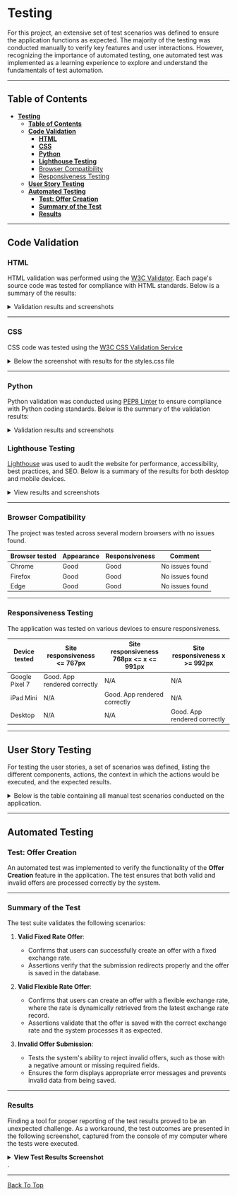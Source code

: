 # **Testing**

For this project, an extensive set of test scenarios was defined to ensure the application functions as expected. The majority of the testing was conducted manually to verify key features and user interactions. However, recognizing the importance of automated testing, one automated test was implemented as a learning experience to explore and understand the fundamentals of test automation.

---

## **Table of Contents**

- [**Testing**](#testing)
  - [**Table of Contents**](#table-of-contents)
  - [**Code Validation**](#code-validation)
    - [**HTML**](#html)
    - [**CSS**](#css)
    - [**Python**](#python)
    - [**Lighthouse Testing**](#lighthouse-testing)
    - [Browser Compatibility](#browser-compatibility)
    - [Responsiveness Testing](#responsiveness-testing)
  - [**User Story Testing**](#user-story-testing)
  - [**Automated Testing**](#automated-testing)
    - [**Test: Offer Creation**](#test-offer-creation)
    - [**Summary of the Test**](#summary-of-the-test)
    - [**Results**](#results)

---

## **Code Validation**

### **HTML**
HTML validation was performed using the [W3C Validator](https://validator.w3.org/). Each page's source code was tested for compliance with HTML standards. Below is a summary of the results:

<details>
<summary>Validation results and screenshots</summary>

| Component                  | Result  | Comment                  | Screenshot                                                                                      |
|----------------------------|---------|--------------------------|------------------------------------------------------------------------------------------------|
| Create Offer               | Failed  |                          | ![Screenshot](readme-docs/testing/code_validation/html/create_offer_w3c_failed.png)           |
| Create Offer               | Passed  | Passed after corrections | ![Screenshot](readme-docs/testing/code_validation/html/create_offer_w3c_passed.png)           |
| Dashboard                  | Failed  |                          | ![Screenshot](readme-docs/testing/code_validation/html/dashboard_w3c_failed.png)              |
| Dashboard                  | Passed  | Passed after corrections | ![Screenshot](readme-docs/testing/code_validation/html/dashboard_w3c_passed.png)              |
| Edit Bid                   | Passed  |                          | ![Screenshot](readme-docs/testing/code_validation/html/edit_bid_w3c_passed.png)               |
| Edit Offer                 | Passed  |                          | ![Screenshot](readme-docs/testing/code_validation/html/edit_offer_w3c_passed.png)             |
| Log In                     | Failed  |                          | ![Screenshot](readme-docs/testing/code_validation/html/log_in_w3c_failed.png)                 |
| Log In                     | Passed  | Passed after corrections | ![Screenshot](readme-docs/testing/code_validation/html/log_in_w3c_passed.png)                 |
| Offer                      | Failed  |                          | ![Screenshot](readme-docs/testing/code_validation/html/offer_w3c_failed.png)                  |
| Offer                      | Passed  | Passed after corrections | ![Screenshot](readme-docs/testing/code_validation/html/offer_w3c_passed.png)                  |
| Place Bid                  | Passed  |                          | ![Screenshot](readme-docs/testing/code_validation/html/place_bid_w3c_passed.png)              |
| Reset Done                 | Passed  |                          | ![Screenshot](readme-docs/testing/code_validation/html/reset_done_w3c_passed.png)             |
| Reset Password             | Passed  |                          | ![Screenshot](readme-docs/testing/code_validation/html/reset_password_w3c_passed.png)         |
| Set New Password By Reset  | Failed  |                          | ![Screenshot](readme-docs/testing/code_validation/html/set_new_password_by_reset_w3c_failed.png) |
| Set New Password By Reset  | Passed  | Passed after corrections | ![Screenshot](readme-docs/testing/code_validation/html/set_new_password_by_reset_w3c_passed.png) |
| Sign Up                    | Failed  |                          | ![Screenshot](readme-docs/testing/code_validation/html/sign_up_w3c_failed.png)                |
| Sign Up                    | Passed  | Passed after corrections | ![Screenshot](readme-docs/testing/code_validation/html/sign_up_w3c_passed.png)                |
| View Bids_Offer            | Passed  |                          | ![Screenshot](readme-docs/testing/code_validation/html/view_bids_offer_w3c_passed.png)        |

</details>

---

### **CSS**

CSS code was tested using the [W3C CSS Validation Service](https://jigsaw.w3.org/css-validator/) 

<details>

<summary>Below the screenshot with results for the styles.css file</summary>



![No Error Found](readme-docs/testing/code_validation/css/style_css_w3ccss_test_passed.PNG)

</details>



---

### **Python**
Python validation was conducted using [PEP8 Linter](https://pep8ci.herokuapp.com/) to ensure compliance with Python coding standards. Below is the summary of the validation results:

<details>
<summary>Validation results and screenshots</summary>

| APP | Component        | Result    | Screenshot                                                                                     |
|---------------|------------------|-----------|-----------------------------------------------------------------------------------------------|
| offer         | test             | No errors | ![Screenshot](readme-docs/testing/code_validation/python/offer_automated_test_py_pep8ci_test.png)  |
| core          | admin            | No errors | ![Screenshot](readme-docs/testing/code_validation/python/core_admin_py_pep8ci_test.png)       |
| core          | app              | No errors | ![Screenshot](readme-docs/testing/code_validation/python/core_app_py_pep8ci_test.png)         |
| core          | models           | No errors | ![Screenshot](readme-docs/testing/code_validation/python/core_models_py_pep8ci_test.png)      |
| core          | urls             | No errors | ![Screenshot](readme-docs/testing/code_validation/python/core_urls_py_pep8ci_test.png)        |
| core          | views            | No errors | ![Screenshot](readme-docs/testing/code_validation/python/core_views_py_pep8ci_test.png)       |
| offer         | admin            | No errors | ![Screenshot](readme-docs/testing/code_validation/python/offer_admin_py_pep8ci_test.png)      |
| offer         | app              | No errors | ![Screenshot](readme-docs/testing/code_validation/python/offer_app_py_pep8ci_test.png)        |
| offer         | context          | No errors | ![Screenshot](readme-docs/testing/code_validation/python/offer_context_processor_py_pep8ci_test.png) |
| offer         | form             | No errors | ![Screenshot](readme-docs/testing/code_validation/python/offer_form_py_pep8ci_test.png)       |
| offer         | models           | No errors | ![Screenshot](readme-docs/testing/code_validation/python/offer_models_py_pep8ci_test.png)     |
| offer         | update           | No errors | ![Screenshot](readme-docs/testing/code_validation/python/offer_update_exchange_rate_py_pep8ci_test.png) |
| offer         | urls             | No errors | ![Screenshot](readme-docs/testing/code_validation/python/offer_urls_py_pep8ci_test.png)       |
| offer         | utils            | No errors | ![Screenshot](readme-docs/testing/code_validation/python/offer_utils_py_pep8ci_test.png)      |
| offer         | views            | No errors | ![Screenshot](readme-docs/testing/code_validation/python/offer_views_py_pep8ci_test.png)      |
| users         | admin            | No errors | ![Screenshot](readme-docs/testing/code_validation/python/users_admin_py_pep8ci_test.png)      |
| users         | app              | No errors | ![Screenshot](readme-docs/testing/code_validation/python/users_app_py_pep8ci_test.png)        |
| users         | test             | No errors | ![Screenshot](readme-docs/testing/code_validation/python/users_test_py_pep8ci_test.png)       |
| users         | views            | No errors | ![Screenshot](readme-docs/testing/code_validation/python/users_views_py_pep8ci_test.png)      |

</details>

### **Lighthouse Testing**
[Lighthouse](https://developer.chrome.com/docs/lighthouse/overview/) was used to audit the website for performance, accessibility, best practices, and SEO. Below is a summary of the results for both desktop and mobile devices.

<details>
<summary>View results and screenshots</summary>

| Component      | Device   | Screenshot                                                                                   |
|----------------|----------|---------------------------------------------------------------------------------------------|
| Create Offer   | Desktop  | ![Screenshot](readme-docs/testing/lighthouse/desktop_create_offer_lighthouse_test.png)      |
| Dashboard      | Desktop  | ![Screenshot](readme-docs/testing/lighthouse/desktop_dashboard_lighthouse_test.png)         |
| Place Bid      | Desktop  | ![Screenshot](readme-docs/testing/lighthouse/desktop_place_bid_lighthouse_test.png)         |
| View Bid       | Desktop  | ![Screenshot](readme-docs/testing/lighthouse/desktop_view_bid_lighthouse_test.png)          |
| Create Offer   | Mobile   | ![Screenshot](readme-docs/testing/lighthouse/mobile_create_offer_lighthouse_test.png)       |
| Dashboard      | Mobile   | ![Screenshot](readme-docs/testing/lighthouse/mobile_dashboard_lighthouse_test.png)          |
| Place Bid      | Mobile   | ![Screenshot](readme-docs/testing/lighthouse/mobile_place_bid_lighthouse_test.png)          |
| View Bid       | Mobile   | ![Screenshot](readme-docs/testing/lighthouse/mobile_view_bid_lighthouse_test.png)           |

</details>

---

### Browser Compatibility
The project was tested across several modern browsers with no issues found.

| Browser tested | Appearance | Responsiveness | Comment         |
| -------------- | ---------- | -------------- | --------------- |
| Chrome         | Good       | Good           | No issues found |
| Firefox        | Good       | Good           | No issues found |
| Edge           | Good       | Good           | No issues found |

---

### Responsiveness Testing
The application was tested on various devices to ensure responsiveness.

| Device tested  | Site responsiveness <= 767px                     | Site responsiveness 768px <= x <= 991px | Site responsiveness x >= 992px            |
| -------------- | ------------------------------------------------ | --------------------------------------- | ---------------------------------------- |
| Google Pixel 7 | Good. App rendered correctly                | N/A                                     | N/A                                      |
| iPad Mini      | N/A                                              | Good. App rendered correctly       | N/A                                      |
| Desktop        | N/A                                              | N/A                                     | Good. App rendered correctly        |


---

## **User Story Testing**

For testing the user stories, a set of scenarios was defined, listing the different components, actions, the context in which the actions would be executed, and the expected results. 

<details>
<summary>Below is the table containing all manual test scenarios conducted on the application.</summary>

<summary>View detailed results</summary>

| Feature               | Scenario                                                                                   | Steps                                                                                                                                                         | Expected Result                                                                                                                                                                                                                                                                                                                                                                                                      | Result  |
|-----------------------|-------------------------------------------------------------------------------------------|---------------------------------------------------------------------------------------------------------------------------------------------------------------|----------------------------------------------------------------------------------------------------------------------------------------------------------------------------------------------------------------------------------------------------------------------------------------------------------------------------------------------------------------------------------------------------------------------|---------|
| Place Bid             | User places a bid on an offer                                                             | Navigate to the offer details page, hover over an offer, click "place bid," and confirm.                                                                     | A new page opens with a message informing the user about the bid. The bid is saved successfully, and a success message "bid placed successfully" is displayed. The user is redirected to the offers page. The offer card updates with bid amount, bid status, and exchange amount. Buttons to update or delete the bid are visible when hovering over the offer.                      | Passed  |
| Place Bid             | User places a bid on an already existing bid made by the same user                        | Navigate to the offer details page, copy the URL, paste it in the browser, and confirm.                                                                      | The system displays a message that you cannot bid on an offer you have already bid on.                                                                                                                                                                                                                                                                                         | Passed  |
| Update Bid            | User edits an existing bid in "awaiting status" and is rate type flexible                 | Navigate to the dashboard, locate the bid, click "edit," update details, and confirm.                                                                       | The page updates the bid details (e.g., exchange rate and amount). Changes reflect in the bids list for the offer creator.                                                                                                                                                                                                                                                    | Passed  |
| Update Bid            | User edits an existing bid in "awaiting status" and is rate type fixed                    | Navigate to the dashboard, locate the bid, click "edit," update details, and confirm.                                                                       | A warning message informs the user that only bids for offers with a flexible exchange rate can be updated.                                                                                                                                                                                                                                                                      | Passed  |
| Update Bid            | User edits an existing bid that is not in "awaiting status"                               | Navigate to the dashboard or offer, locate the offer card.                                                                                                   | The update bid button is hidden and not visible in the UI.                                                                                                                                                                                                                                                                                                                    | Passed  |
| Update Bid            | User tries to edit a bid they don't own and is not in "awaiting status"                   | Use the edit bid link for a bid owned by another user.                                                                                                       | The system shows a 404 error, and the user cannot access the page.                                                                                                                                                                                                                                                                                                             | Passed  |
| Delete Bid            | User deletes a bid                                                                        | Navigate to the dashboard, locate the bid, click "delete," and confirm.                                                                                     | A confirmation modal appears. After confirmation, the bid is removed, and the user sees a success message: "bid deleted successfully." The bid count in the offer list is updated.                                                                                                                                                                                            | Passed  |
| Accept Bid            | Offer creator accepts a bid that is in "awaiting status"                                 | Navigate to the bids list, locate the bid, click "accept," and confirm.                                                                                     | The bid's status changes to "accepted." A success message is displayed, and a "share contact" button appears in the bid list.                                                                                                                                                                                                                                                  | Passed  |
| Share Contact         | Offer creator shares contact details after accepting a bid                               | Navigate to the bids list, locate the accepted bid, and click "share contact."                                                                              | The contact details are marked as shared, and a success message is displayed. The bidder can see the contact details on their dashboard.                                                                                                                                                                                                                                       | Passed  |
| View Contact Details  | Bidder views contact details of accepted bid                                             | Navigate to the dashboard, locate the bid, and click "view contact."                                                                                        | The bidder sees the contact details (email) of the offer creator.                                                                                                                                                                                                                                                                                                             | Passed  |
| Create Offer          | User creates a new offer                                                                 | Navigate to the offer section, click "create offer," fill in details, and confirm.                                                                          | The offer is successfully created. A success message: "offer created successfully" is displayed. The offer appears in the "My Offers" section of the dashboard, and the offer count increases.                                                                                                                                                                                 | Passed  |
| Edit Offer            | User edits an offer that has bids in "awaiting" or "rejected" status                     | Navigate to the dashboard, locate the offer, click "edit," update details, and confirm.                                                                     | The offer details are updated, and changes reflect in the offer section and dashboard.                                                                                                                                                                                                                                                                                         | Passed  |
| Edit Offer            | User edits an offer that has bids in "accepted" status                                   | Navigate to the dashboard, locate the offer, click "edit," update details, and confirm.                                                                     | The system displays an error message: "you cannot edit this offer as it has at least one accepted bid."                                                                                                                                                                                                                                                                         | Passed  |
| Delete Offer          | User deletes an offer                                                                    | Navigate to the dashboard, locate the offer, click "delete," and confirm.                                                                                   | The offer is removed from the system, and a success message "offer deleted successfully" is displayed. The dashboard and offers list are updated.                                                                                                                                                                                                                              | Passed  |
| Filters               | User filters offers based on criteria                                                    | Navigate to the offers list, select filter options, and apply filters.                                                                                      | The offers list updates to show only offers matching the selected criteria (e.g., currency, rate type).                                                                                                                                                                                                                                                                        | Passed  |
| View Bids on Offer     | Offer creator views all bids placed on their offer                                       | Navigate to the dashboard or offer section, locate the offer, and click "view bids."                                                                       | The user is redirected to a page displaying all bids placed on the offer, including details like bidder name, bid amount, and status.                                                                                                                                                                                                                                          | Passed  |
| Create Offer          | The user adds a negative amount or an amount exceeding 100k                              | Navigate to the offer section, click "create offer," fill in details, and confirm.                                                                          | The form prevents submission and prompts a message highlighting the issues with the input data.                                                                                                                                                                                                                                                                                 | Passed  |
| Edit Offer            | The user adds a negative amount or an amount exceeding 100k                              | Navigate to the dashboard or offer section, locate the offer, click "edit," update details, and confirm.                                                   | The form prevents submission and prompts a message highlighting the issues with the input data.                                                                                                                                                                                                                                                                                 | Passed  |
| Dashboard Navigation  | User uses the "jump to section" button for faster navigation                             | Click on the "jump to section" button inside the dashboard card for bids or offers.                                                                         | The page scrolls directly to the respective section ("My Offers" or "Bids I've Made").                                                                                                                                                                                                                                                                                          | Passed  |
| Dashboard Summary     | User sees a summary of their offers and bids                                             | Log in and navigate to the dashboard.                                                                                                                      | The dashboard displays two cards summarizing: - Total offers created by the user. - Total bids placed by the user.                                                                                                                                                                                                                                                             | Passed  |
| Dashboard My Offers   | User views offers in the "My Offers" section                                             | Navigate to "My Offers" on the dashboard.                                                                                                                  | The "My Offers" section lists all offers created by the user, with details such as amount, currency, exchange rate, and the number of bids received.                                                                                                                                                                                                                           | Passed  |
| Dashboard My Bids     | User views bids in the "Bids I've Made" section                                          | Navigate to "Bids I've Made" on the dashboard.                                                                                                             | The "Bids I've Made" section lists all bids placed by the user, with details such as offer creator, bid amount, and status.                                                                                                                                                                                                                                                     | Passed  |
| User Registration     | User creates a new account                                                              | Navigate to the sign-up page, fill in the username, email, and password fields, and submit.                                                                 | The user is successfully registered, and a success message: "Account created successfully. Please log in." is displayed.                                                                                                                                                                                                                                                       | Passed  |
| User Registration     | User tries to register with an existing username                                         | Enter an already registered username during sign-up and submit.                                                                                            | The form prevents submission and displays an error: "Username is already taken. Please choose another."                                                                                                                                                                                                                                                                          | Passed  |
| User Registration     | User tries to register with an invalid email address                                     | Enter an invalid email format (e.g., "user@domain") and submit.                                                                                            | The form prevents submission and highlights the email field with an error: "Enter a valid email address."                                                                                                                                                                                                                                                                        | Passed  |
| User Login            | User logs in with valid credentials                                                     | Navigate to the login page, enter valid username and password, and click "log in."                                                                         | The user is redirected to the dashboard, with a message: "Welcome back, [username]!"                                                                                                                                                                                                                                                                                            | Passed  |
| User Login            | User logs in with incorrect credentials                                                 | Enter an invalid username or password and click "log in."                                                                                                  | The form displays an error message: "Invalid username or password. Please try again."                                                                                                                                                                                                                                                                                           | Passed  |
| User Login            | User attempts to log in without entering required fields                                | Leave the username or password field empty and click "log in."                                                                                             | The form prevents submission and displays an error: "This field is required."                                                                                                                                                                                                                                                                                                   | Passed  |
| Forgot Password       | User initiates password reset                                                           | Navigate to the login page, click "forgot password," enter a registered email address, and submit.                                                         | An email with password reset instructions is sent to the provided address, with a message: "Password reset email sent. Please check your inbox."                                                                                                                                                                                                                                | Passed  |
| Forgot Password       | User provides an unregistered email for password reset                                  | Navigate to "Forgot Password," enter an unregistered email address, and submit.                                                                            | The form displays an error message: "This email address is not associated with any account."                                                                                                                                                                                                                                                                                    | Passed  |
| Forgot Password       | User successfully resets their password                                                 | Follow the link in the password reset email, enter a new password, and confirm.                                                                            | The password is updated, and the user is redirected to the login page with a message: "Your password has been reset successfully."                                                                                                                                                                                                                                               | Passed  |
| Forgot Password       | User attempts to reset password with invalid inputs                                     | Enter mismatched passwords or leave fields empty during the reset process.                                                                                 | The form prevents submission and highlights the errors (e.g., "Passwords do not match," "This field is required.").                                                                                                                                                                                                                                                              | Passed  |
| User Logout           | User logs out                                                                          | Click the "log out" button in the navbar.                                                                                                                  | The user is logged out, redirected to the login page, and sees a success message: "You have been logged out successfully."                                                                                                                                                                                                                                                       | Passed  |
| User Logout           | Logged-out user tries to access restricted pages                                        | Directly access the dashboard or other restricted pages without logging in.                                                                                | The user is redirected to the login page with an error message: "Please log in to access this page."                                                                                                                                                                                                                                                                             | Passed  |

</details>

---

## **Automated Testing**

### **Test: Offer Creation**

An automated test was implemented to verify the functionality of the **Offer Creation** feature in the application. The test ensures that both valid and invalid offers are processed correctly by the system.

---

### **Summary of the Test**
The test suite validates the following scenarios:

1. **Valid Fixed Rate Offer**:
   - Confirms that users can successfully create an offer with a fixed exchange rate.
   - Assertions verify that the submission redirects properly and the offer is saved in the database.

2. **Valid Flexible Rate Offer**:
   - Confirms that users can create an offer with a flexible exchange rate, where the rate is dynamically retrieved from the latest exchange rate record.
   - Assertions validate that the offer is saved with the correct exchange rate and the system processes it as expected.

3. **Invalid Offer Submission**:
   - Tests the system's ability to reject invalid offers, such as those with a negative amount or missing required fields.
   - Ensures the form displays appropriate error messages and prevents invalid data from being saved.

---

### **Results**

Finding a tool for proper reporting of the test results proved to be an unexpected challenge. As a workaround, the test outcomes are presented in the following screenshot, captured from the console of my computer where the tests were executed.

<details>
<summary><strong>View Test Results Screenshot</strong></summary>
<br>

![Test Results](readme-docs/testing/automated_test/offer_creation_automated_test.PNG)

</details>
.

---


[Back To Top](#table-of-contents)
